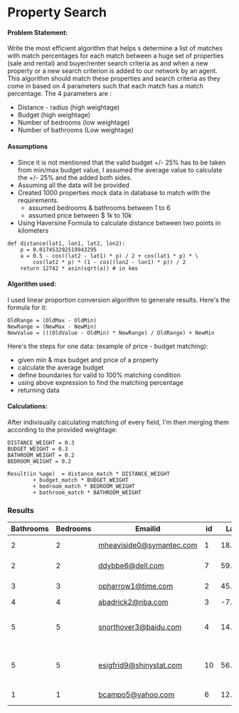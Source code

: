 # Property Search

#### Problem Statement:

Write the most efficient algorithm that helps s determine a list of matches with match percentages for each match between a huge set of properties (sale and rental) and buyer/renter search criteria as and when a new property or a new search criterion is added to our network by an agent. This algorithm should match these properties and search criteria as they come in based on 4 parameters such that each match has a  match percentage.
The 4 parameters are : 
 - Distance - radius (high weightage)
 - Budget (high weightage)
 - Number of bedrooms (low weightage)
 - Number of bathrooms (Low weightage)


#### Assumptions 

- Since it is not mentioned that the valid budget +/- 25% has to be taken from min/max budget value, I assumed the average value to calculate the +/- 25% and the added both sides.
- Assuming all the data will be provided
- Created 1000 properties mock data in database to match with the requirements.
  - assumed bedrooms & bathrooms between 1 to 6
  - assumed price between $ 1k to 10k
- Using Haversine Formula to calculate distance between two points in kilometers
```
def distance(lat1, lon1, lat2, lon2):
    p = 0.017453292519943295
    a = 0.5 - cos((lat2 - lat1) * p) / 2 + cos(lat1 * p) * \
        cos(lat2 * p) * (1 - cos((lon2 - lon1) * p)) / 2
    return 12742 * asin(sqrt(a)) # in kms
```
   


#### Algorithm used:

I used linear proportion conversion algorithm to generate results.
Here's the formula for it:
```
OldRange = (OldMax - OldMin)  
NewRange = (NewMax - NewMin)  
NewValue = (((OldValue - OldMin) * NewRange) / OldRange) + NewMin
```

Here's the steps for one data: 
(example of price - budget matching):
- given min & max budget and price of a property
- calculate the average budget 
- define boundaries for valid to 100% matching condition
- using above expression to find the matching percentage
- returning data

#### Calculations:
After indivisually calculating matching of every field, I'm then merging them according to the provided weightage:
```
DISTANCE_WEIGHT = 0.3
BUDGET_WEIGHT = 0.3
BATHROOM_WEIGHT = 0.2
BEDROOM_WEIGHT = 0.2

Result(in %age)  = distance_match * DISTANCE_WEIGHT
        + budget_match * BUDGET_WEIGHT
        + bedroom_match * BEDROOM_WEIGHT
        + bathroom_match * BATHROOM_WEIGHT
```

###  Results



| Bathrooms | Bedrooms | Emailid                | id | Latitude | Longitude | Match | Name             | Price      |
|-----------|----------|------------------------|----|----------|-----------|-------|------------------|------------|
| 2	       | 2        | mheaviside0@symantec.com | 1 | 18.372139 | 121.511128 | 100.0  | Jerde Group       | 8305.39    |
| 2 |	2 |	ddybbe6@dell.com |	7	 | 59.917331 |	10.818031 |	70.0 |	Altenwerth Inc |	8435.96 |
|	3 |	3 |	opharrow1@time.com |	2	 | 45.262508 |	17.427272 |	64.0 |	Murray-Schaden |	8911.71 |
|	4 |	4  |	abadrick2@nba.com	 | 3 |	-7.325472 |	108.207356 |	58.0 |	Mante Inc |	7741.58 |
|	5  |	5 |	snorthover3@baidu.com |	4 |	14.674129 |	120.511291 |	44.0 |	Bruen, Goldner and Bednar |	7171.20 |
|	5 |	5 |	esigfrid9@shinystat.com |	10 |	56.578971 |	85.102674 |	44.0 |	Walter, Herman and Murray |	7239.76 | 
|	1 |	1 |	bcampo5@yahoo.com |	6 |	12.564028 |	123.730411 |	40.0 |	Auer Group |	1526.33 |







